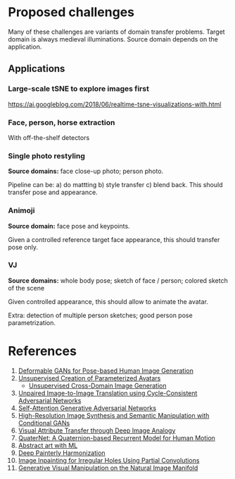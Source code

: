 # Proposed challenges
Many of these challenges are variants of domain transfer problems. Target domain is always medieval illuminations. Source domain depends on the application.

## Applications

### Large-scale tSNE to explore images first
https://ai.googleblog.com/2018/06/realtime-tsne-visualizations-with.html

### Face, person, horse extraction
With off-the-shelf detectors

### Single photo restyling
**Source domains:** face close-up photo; person photo.

Pipeline can be: a) do mattting b) style transfer c) blend back. This should transfer pose and appearance.

###  Animoji
**Source domain:** face pose and keypoints.

Given a controlled reference target face appearance, this should transfer pose only.

### VJ
**Source domains:** whole body pose; sketch of face / person; colored sketch of the scene

Given controlled appearance, this should allow to animate the avatar.

Extra: detection of multiple person sketches; good person pose parametrization.

# References
1. [Deformable GANs for Pose-based Human Image Generation](https://arxiv.org/abs/1801.00055)
2. [Unsupervised Creation of Parameterized Avatars](https://arxiv.org/abs/1704.05693)
   * [Unsupervised Cross-Domain Image Generation](https://arxiv.org/abs/1611.02200)
3. [Unpaired Image-to-Image Translation using Cycle-Consistent Adversarial Networks](https://arxiv.org/abs/1703.10593)
4. [Self-Attention Generative Adversarial Networks](https://arxiv.org/abs/1805.08318)
5. [High-Resolution Image Synthesis and Semantic Manipulation with Conditional GANs](https://arxiv.org/abs/1711.11585)
6. [Visual Attribute Transfer through Deep Image Analogy](https://arxiv.org/abs/1705.01088)
7. [QuaterNet: A Quaternion-based Recurrent Model for Human Motion](https://arxiv.org/abs/1805.06485)
8. [Abstract art with ML](https://janhuenermann.com/blog/abstract-art-with-ml)
9. [Deep Painterly Harmonization](https://arxiv.org/abs/1804.03189)
10. [Image Inpainting for Irregular Holes Using Partial Convolutions](https://arxiv.org/abs/1804.07723)
11. [Generative Visual Manipulation on the Natural Image Manifold](https://arxiv.org/abs/1609.03552)
